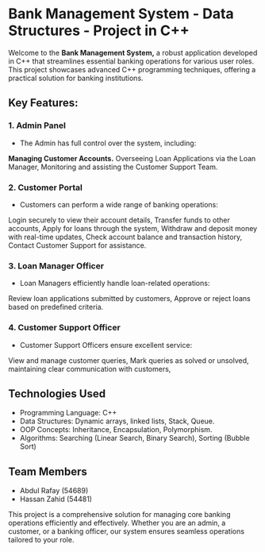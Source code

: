# Bank Management System - Data Structures - Project in C++

Welcome to the **Bank Management System,** a robust application developed in C++ that streamlines essential banking operations for various user roles. This project showcases advanced C++ programming techniques, offering a practical solution for banking institutions.

## Key Features:
### 1. Admin Panel
- The Admin has full control over the system, including:

**Managing Customer Accounts.**
Overseeing Loan Applications via the Loan Manager, Monitoring and assisting the Customer Support Team.

### 2. Customer Portal
- Customers can perform a wide range of banking operations:
 
Login securely to view their account details, Transfer funds to other accounts, Apply for loans through the system, Withdraw and deposit money with real-time updates, Check account balance and transaction history, Contact Customer Support for assistance.

### 3. Loan Manager Officer
- Loan Managers efficiently handle loan-related operations:
 
Review loan applications submitted by customers, Approve or reject loans based on predefined criteria.

### 4. Customer Support Officer
- Customer Support Officers ensure excellent service:
 
View and manage customer queries, Mark queries as solved or unsolved, maintaining clear communication with customers,

## Technologies Used
- Programming Language: C++
- Data Structures: Dynamic arrays, linked lists, Stack, Queue.
- OOP Concepts: Inheritance, Encapsulation, Polymorphism.
- Algorithms: Searching (Linear Search, Binary Search), Sorting (Bubble Sort)

## Team Members
- Abdul Rafay (54689)
- Hassan Zahid (54481)


This project is a comprehensive solution for managing core banking operations efficiently and effectively. Whether you are an admin, a customer, or a banking officer, our system ensures seamless operations tailored to your role.
